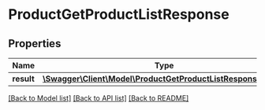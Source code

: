 # ProductGetProductListResponse

## Properties
Name | Type | Description | Notes
------------ | ------------- | ------------- | -------------
**result** | [**\Swagger\Client\Model\ProductGetProductListResponseResult**](ProductGetProductListResponseResult.md) |  | [optional] 

[[Back to Model list]](../README.md#documentation-for-models) [[Back to API list]](../README.md#documentation-for-api-endpoints) [[Back to README]](../README.md)


